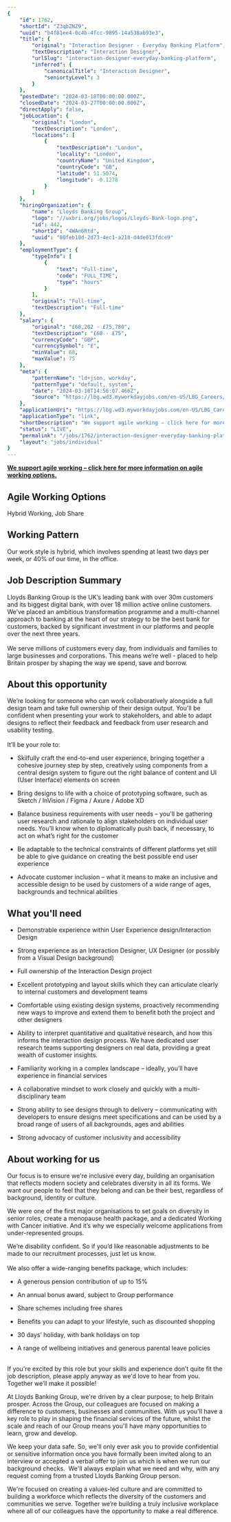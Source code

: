 ```yaml
---
{
	"id": 1762,
	"shortId": "Z3qbZNZ9",
	"uuid": "b4f81ee4-0c4b-4fcc-9895-14a538ab93e3",
	"title": {
		"original": "Interaction Designer - Everyday Banking Platform",
		"textDescription": "Interaction Designer",
		"urlSlug": "interaction-designer-everyday-banking-platform",
		"inferred": {
			"canonicalTitle": "Interaction Designer",
			"seniortyLevel": 3
		}
	},
	"postedDate": "2024-03-18T00:00:00.000Z",
	"closedDate": "2024-03-27T00:00:00.000Z",
	"directApply": false,
	"jobLocation": {
		"original": "London",
		"textDescription": "London",
		"locations": [
			{
				"textDescription": "London",
				"locality": "London",
				"countryName": "United Kingdom",
				"countryCode": "GB",
				"latitude": 51.5074,
				"longitude": -0.1278
			}
		]
	},
	"hiringOrganization": {
		"name": "Lloyds Banking Group",
		"logo": "//uxbri.org/jobs/logos/Lloyds-Bank-logo.png",
		"id": 442,
		"shortId": "4WAn6Rtd",
		"uuid": "80feb18d-2d73-4ec1-a218-d4de013fdce9"
	},
	"employmentType": {
		"typeInfo": [
			{
				"text": "Full-time",
				"code": "FULL_TIME",
				"type": "hours"
			}
		],
		"original": "Full-time",
		"textDescription": "Full-time"
	},
	"salary": {
		"original": "£68,202 - £75,780",
		"textDescription": "£68 - £75",
		"currencyCode": "GBP",
		"currencySymbol": "£",
		"minValue": 68,
		"maxValue": 75
	},
	"meta": {
		"patternName": "ld+json, workday",
		"patternType": "default, system",
		"date": "2024-03-18T14:56:07.466Z",
		"source": "https://lbg.wd3.myworkdayjobs.com/en-US/LBG_Careers/job/London/Interaction-Designer---Everyday-Banking-Platform_109168-2?utm_source=indeed&utm_medium=referral&source=Indeed"
	},
	"applicationUri": "https://lbg.wd3.myworkdayjobs.com/en-US/LBG_Careers/job/London/Interaction-Designer---Everyday-Banking-Platform_109168-2/apply",
	"applicationType": "link",
	"shortDescription": "We support agile working – click here for more information on agile working options. Agile Working Options Hybrid Working, Job Share Working Pattern Our work style is hybrid, which involves spending",
	"status": "LIVE",
	"permalink": "/jobs/1762/interaction-designer-everyday-banking-platform",
	"layout": "jobs/individual"
}
---
```

<p><a target="_blank" rel="noopener noreferrer nofollow" href="https://www.lloydsbankinggroup.com/careers/our-benefits-and-rewards/agile-working/"><strong>We support agile working – click here for more information on agile working options.</strong></a></p><h2>Agile Working Options</h2><p>Hybrid Working, Job Share</p><h2>Working Pattern</h2><p>Our work style is hybrid, which involves spending at least two days per week, or 40% of our time, in the office.</p><h2>Job Description Summary</h2><p>Lloyds Banking Group is the UK’s leading bank with over 30m customers and its biggest digital bank, with over 18 million active online customers. We’ve placed an ambitious transformation programme and a multi-channel approach to banking at the heart of our strategy to be the best bank for customers, backed by significant investment in our platforms and people over the next three years. <br><br>We serve millions of customers every day, from individuals and families to large businesses and corporations. This means we’re well - placed to help Britain prosper by shaping the way we spend, save and borrow.</p><h2>About this opportunity</h2><p>We’re looking for someone who can work collaboratively alongside a full design team and take full ownership of their design output. You'll be confident when presenting your work to stakeholders, and able to adapt designs to reflect their feedback and feedback from user research and usability testing.<br><br>It’ll be your role to:</p><ul><li><p>Skilfully craft the end-to-end user experience, bringing together a cohesive journey step by step, creatively using components from a central design system to figure out the right balance of content and UI (User Interface) elements on screen</p></li><li><p>Bring designs to life with a choice of prototyping software, such as Sketch / InVision / Figma / Axure / Adobe XD</p></li><li><p>Balance business requirements with user needs – you'll be gathering user research and rationale to align stakeholders on individual user needs. You’ll know when to diplomatically push back, if necessary, to act on what’s right for the customer</p></li><li><p>Be adaptable to the technical constraints of different platforms yet still be able to give guidance on creating the best possible end user experience</p></li><li><p>Advocate customer inclusion – what it means to make an inclusive and accessible design to be used by customers of a wide range of ages, backgrounds and technical abilities</p></li></ul><h2>What you'll need</h2><ul><li><p>Demonstrable experience within User Experience design/Interaction Design</p></li><li><p>Strong experience as an Interaction Designer, UX Designer (or possibly from a Visual Design background)</p></li><li><p>Full ownership of the Interaction Design project</p></li><li><p>Excellent prototyping and layout skills which they can articulate clearly to internal customers and development teams</p></li><li><p>Comfortable using existing design systems, proactively recommending new ways to improve and extend them to benefit both the project and other designers</p></li><li><p>Ability to interpret quantitative and qualitative research, and how this informs the interaction design process. We have dedicated user research teams supporting designers on real data, providing a great wealth of customer insights.</p></li><li><p>Familiarity working in a complex landscape – ideally, you’ll have experience in financial services</p></li><li><p>A collaborative mindset to work closely and quickly with a multi-disciplinary team</p></li><li><p>Strong ability to see designs through to delivery – communicating with developers to ensure designs meet specifications and can be used by a broad range of users of all backgrounds, ages and abilities</p></li><li><p>Strong advocacy of customer inclusivity and accessibility</p></li></ul><h2>About working for us</h2><p>Our focus is to ensure we're inclusive every day, building an organisation that reflects modern society and celebrates diversity in all its forms. We want our people to feel that they belong and can be their best, regardless of background, identity or culture.</p><p>We were one of the first major organisations to set goals on diversity in senior roles, create a menopause health package, and a dedicated Working with Cancer initiative. And it’s why we especially welcome applications from under-represented groups.</p><p>We’re disability confident. So if you’d like reasonable adjustments to be made to our recruitment processes, just let us know.&nbsp;<br><br>We also offer a wide-ranging benefits package, which includes:</p><ul><li><p>A generous pension contribution of up to 15%</p></li><li><p>An annual bonus award, subject to Group performance</p></li><li><p>Share schemes including free shares</p></li><li><p>Benefits you can adapt to your lifestyle, such as discounted shopping</p></li><li><p>30 days’ holiday, with bank holidays on top</p></li><li><p>A range of wellbeing initiatives and generous parental leave policies&nbsp;</p></li></ul><p><br>If you're excited by this role but your skills and experience don’t quite fit the job description, please apply anyway as we'd love to hear from you. Together we’ll make it possible!</p><p>At Lloyds Banking Group, we're driven by a clear purpose; to help Britain prosper. Across the Group, our colleagues are focused on making a difference to customers, businesses and communities. With us you'll have a key role to play in shaping the financial services of the future, whilst the scale and reach of our Group means you'll have many opportunities to learn, grow and develop.</p><p>We keep your data safe. So, we'll only ever ask you to provide confidential or sensitive information once you have formally been invited along to an interview or accepted a verbal offer to join us which is when we run our background checks.&nbsp; We'll always explain what we need and why, with any request coming from a trusted Lloyds Banking Group person.&nbsp;</p><p>We're focused on creating a values-led culture and are committed to building a workforce which reflects the diversity of the customers and communities we serve. Together we’re building a truly inclusive workplace where all of our colleagues have the opportunity to make a real difference.</p>
